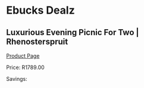 
# Ebucks Dealz
## Luxurious Evening Picnic For Two | Rhenosterspruit
[Product Page](https://www.ebucks.com/web/shop/productSelected.do?prodId=342602868&catId=714893646)

Price: R1789.00

Savings: 


	